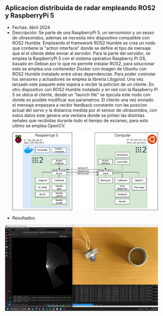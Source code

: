 
## Aplicacion distribuida de radar empleando ROS2 y RaspberryPi 5
<ul>
    <li>Fechas: Abril 2024</li>
    <li>Descripción: Se parte de una RaspberryPi 5, un servomotor y un sesso de ultrasonidos, ademas se necesita otro dispositivo compatible con ROS2 Humble. Empleando el framework ROS2 Humble se crea un nodo que contiene la "action interface" donde se define el tipo de mensaje que el el cliente debe enviar al servidor. Para la parte del servidor, se emplea la RaspberryPi 5 con el sistema operativo Raspberry Pi OS, basado en Debian por lo que no permite instalar ROS2, para solucionar esto se emplea una contenedor Docker con imagen de Ubuntu con ROS2 Humble instalado entre otras dependencias. Para poder controlar los sensores y actuadores se emplea la libreria Libgpiod. Una vez lanzado este paquete este espera a recibir la peticion de un cliente. En otro dispositivo con ROS2 Humble instalado y en red con la Raspberry Pi 5 se ubica el cliente, desde un "launch file" se ejecuta este nodo con donde es posible modificar sus parametros. El cliente una vez enviado el mensaje empezara a recibir feedback constante con las posicion actual del servo y la distancia medida por el sensor de ultrasonidos, con estos datos este genera una ventana donde se pintan las distintas señales que recibidas durante todo el tiempo de escaneo, para esto ultimo se emplea OpenCV.  
   
![foto](https://github.com/asier-vega-gutierrez/ROS2_RPI5_Radar/blob/main/doc/EsquemaGeneral.png)

</li>
    <li>Resultados:</li>
</ul>

![foto](https://github.com/asier-vega-gutierrez/ROS2_RPI5_Radar/blob/main/doc/Demostracion.png)

